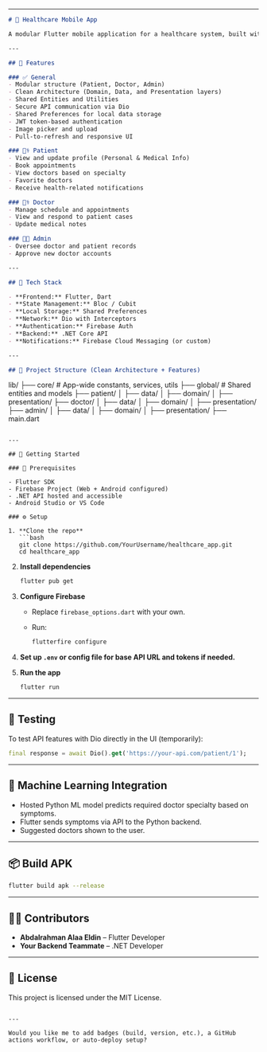 
---
```markdown
# 🏥 Healthcare Mobile App

A modular Flutter mobile application for a healthcare system, built with Clean Architecture. It supports multiple user roles (Patient, Doctor, Admin), integrates with Firebase for authentication, and communicates with a .NET backend API for business logic and data operations.

---

## 📱 Features

### ✅ General
- Modular structure (Patient, Doctor, Admin)
- Clean Architecture (Domain, Data, and Presentation layers)
- Shared Entities and Utilities
- Secure API communication via Dio
- Shared Preferences for local data storage
- JWT token-based authentication
- Image picker and upload
- Pull-to-refresh and responsive UI

### 👨‍⚕️ Patient
- View and update profile (Personal & Medical Info)
- Book appointments
- View doctors based on specialty
- Favorite doctors
- Receive health-related notifications

### 👩‍⚕️ Doctor
- Manage schedule and appointments
- View and respond to patient cases
- Update medical notes

### 🧑‍💼 Admin
- Oversee doctor and patient records
- Approve new doctor accounts

---

## 🔧 Tech Stack

- **Frontend:** Flutter, Dart
- **State Management:** Bloc / Cubit
- **Local Storage:** Shared Preferences
- **Network:** Dio with Interceptors
- **Authentication:** Firebase Auth
- **Backend:** .NET Core API
- **Notifications:** Firebase Cloud Messaging (or custom)

---

## 📁 Project Structure (Clean Architecture + Features)

```

lib/
├── core/                 # App-wide constants, services, utils
├── global/               # Shared entities and models
├── patient/
│   ├── data/
│   ├── domain/
│   ├── presentation/
├── doctor/
│   ├── data/
│   ├── domain/
│   ├── presentation/
├── admin/
│   ├── data/
│   ├── domain/
│   ├── presentation/
├── main.dart

````

---

## 🚀 Getting Started

### 🔨 Prerequisites

- Flutter SDK
- Firebase Project (Web + Android configured)
- .NET API hosted and accessible
- Android Studio or VS Code

### ⚙️ Setup

1. **Clone the repo**
   ```bash
   git clone https://github.com/YourUsername/healthcare_app.git
   cd healthcare_app
````

2. **Install dependencies**

   ```bash
   flutter pub get
   ```

3. **Configure Firebase**

   * Replace `firebase_options.dart` with your own.
   * Run:

     ```bash
     flutterfire configure
     ```

4. **Set up `.env` or config file for base API URL and tokens if needed.**

5. **Run the app**

   ```bash
   flutter run
   ```

---

## 🧪 Testing

To test API features with Dio directly in the UI (temporarily):

```dart
final response = await Dio().get('https://your-api.com/patient/1');
```

---

## 🧠 Machine Learning Integration

* Hosted Python ML model predicts required doctor specialty based on symptoms.
* Flutter sends symptoms via API to the Python backend.
* Suggested doctors shown to the user.

---

## 📦 Build APK

```bash
flutter build apk --release
```

---

## 🙋‍♂️ Contributors

* **Abdalrahman Alaa Eldin** – Flutter Developer
* **Your Backend Teammate** – .NET Developer

---

## 📄 License

This project is licensed under the MIT License.

```

---

Would you like me to add badges (build, version, etc.), a GitHub actions workflow, or auto-deploy setup?
```
